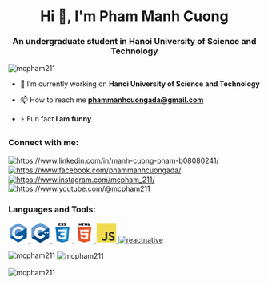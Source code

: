 <h1 align="center">Hi 👋, I'm Pham Manh Cuong</h1>
<h3 align="center">An undergraduate student in Hanoi University of Science and Technology</h3>

<p align="left"> <img src="https://komarev.com/ghpvc/?username=mcpham211&label=Profile%20views&color=0e75b6&style=flat" alt="mcpham211" /> </p>

- 🔭 I’m currently working on **Hanoi University of Science and Technology**

- 📫 How to reach me **phammanhcuongada@gmail.com**

- ⚡ Fun fact **I am funny**

<h3 align="left">Connect with me:</h3>
<p align="left">
<a href="https://linkedin.com/in/https://www.linkedin.com/in/manh-cuong-pham-b08080241/" target="blank"><img align="center" src="https://raw.githubusercontent.com/rahuldkjain/github-profile-readme-generator/master/src/images/icons/Social/linked-in-alt.svg" alt="https://www.linkedin.com/in/manh-cuong-pham-b08080241/" height="30" width="40" /></a>
<a href="https://fb.com/https://www.facebook.com/phammanhcuongada/" target="blank"><img align="center" src="https://raw.githubusercontent.com/rahuldkjain/github-profile-readme-generator/master/src/images/icons/Social/facebook.svg" alt="https://www.facebook.com/phammanhcuongada/" height="30" width="40" /></a>
<a href="https://instagram.com/https://www.instagram.com/mcpham_211/" target="blank"><img align="center" src="https://raw.githubusercontent.com/rahuldkjain/github-profile-readme-generator/master/src/images/icons/Social/instagram.svg" alt="https://www.instagram.com/mcpham_211/" height="30" width="40" /></a>
<a href="https://www.youtube.com/c/https://www.youtube.com/@mcpham211" target="blank"><img align="center" src="https://raw.githubusercontent.com/rahuldkjain/github-profile-readme-generator/master/src/images/icons/Social/youtube.svg" alt="https://www.youtube.com/@mcpham211" height="30" width="40" /></a>
</p>

<h3 align="left">Languages and Tools:</h3>
<p align="left"> <a href="https://www.cprogramming.com/" target="_blank" rel="noreferrer"> <img src="https://raw.githubusercontent.com/devicons/devicon/master/icons/c/c-original.svg" alt="c" width="40" height="40"/> </a> <a href="https://www.w3schools.com/cpp/" target="_blank" rel="noreferrer"> <img src="https://raw.githubusercontent.com/devicons/devicon/master/icons/cplusplus/cplusplus-original.svg" alt="cplusplus" width="40" height="40"/> </a> <a href="https://www.w3schools.com/css/" target="_blank" rel="noreferrer"> <img src="https://raw.githubusercontent.com/devicons/devicon/master/icons/css3/css3-original-wordmark.svg" alt="css3" width="40" height="40"/> </a> <a href="https://www.w3.org/html/" target="_blank" rel="noreferrer"> <img src="https://raw.githubusercontent.com/devicons/devicon/master/icons/html5/html5-original-wordmark.svg" alt="html5" width="40" height="40"/> </a> <a href="https://developer.mozilla.org/en-US/docs/Web/JavaScript" target="_blank" rel="noreferrer"> <img src="https://raw.githubusercontent.com/devicons/devicon/master/icons/javascript/javascript-original.svg" alt="javascript" width="40" height="40"/> </a> <a href="https://reactnative.dev/" target="_blank" rel="noreferrer"> <img src="https://reactnative.dev/img/header_logo.svg" alt="reactnative" width="40" height="40"/> </a> </p>

<p><img align="left" src="https://github-readme-stats.vercel.app/api/top-langs?username=mcpham211&show_icons=true&locale=en&layout=compact" alt="mcpham211" /></p>

<p>&nbsp;<img align="center" src="https://github-readme-stats.vercel.app/api?username=mcpham211&show_icons=true&locale=en" alt="mcpham211" /></p>

<p><img align="center" src="https://github-readme-streak-stats.herokuapp.com/?user=mcpham211&" alt="mcpham211" /></p>
